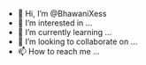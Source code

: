 - 👋 Hi, I’m @BhawaniXess
- 👀 I’m interested in ...
- 🌱 I’m currently learning ...
- 💞️ I’m looking to collaborate on ...
- 📫 How to reach me ...

<!---
BhawaniXess/BhawaniXess is a ✨ special ✨ repository because its `README.md` (this file) appears on your GitHub profile.
You can click the Preview link to take a look at your changes.
--->
